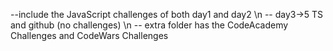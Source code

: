 --include the JavaScript challenges of both day1 and day2 \n
-- day3->5 TS and github (no challenges) \n
-- extra folder has the CodeAcademy Challenges and CodeWars Challenges
